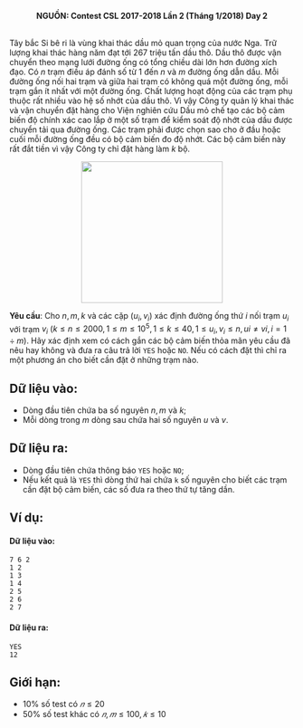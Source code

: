**<center>NGUỒN: Contest CSL 2017-2018 Lần 2 (Tháng 1/2018) Day 2</center>**
<br>

Tây bắc Si bê ri là vùng khai thác dầu mỏ quan trọng của nước Nga. Trữ lượng khai thác hàng năm đạt tới 267 triệu tấn dầu thô. Dầu thô được vận chuyển theo mạng lưới đường ống có tổng chiều dài lớn hơn đường xích đạo. Có $n$ trạm điều áp đánh số từ $1$ đến $n$ và $m$ đường ống dẫn dầu. Mỗi đường ống nối hai trạm và giữa hai trạm có không quá một đường ống, mỗi trạm gắn ít nhất với một đường ống. Chất lượng hoạt động của các trạm phụ thuộc rất nhiều vào hệ số nhớt của dầu thô. Vì vậy Công ty quản lý khai thác và vận chuyển đặt hàng cho Viện nghiên cứu Dầu mỏ chế tạo các bộ cảm biến độ chính xác cao lắp ở một số trạm để kiểm soát độ nhớt của dầu được chuyển tải qua đường ống. Các trạm phải được chọn sao cho ở đầu hoặc cuối mỗi đường ống đều có bộ cảm biến đo độ nhớt. Các bộ cảm biến này rất đắt tiền vì vậy Công ty chỉ đặt hàng làm $k$ bộ.
<center><img src="/images/problems/1154/pipeline.svg" width=250px></center>

**Yêu cầu**: Cho $n, m, k$ và các cặp $(u_i, v_i)$ xác định đường ống thứ $i$ nối trạm $u_i$ với trạm $v_i$ $(k ≤ n ≤ 2000, 1 ≤ m ≤ 10^5, 1 ≤ k ≤ 40, 1 ≤ u_i, v_i ≤ n, ui ≠ vi, i = 1 ÷ m)$. Hãy xác định xem có cách gắn các bộ cảm biến thỏa mãn yêu cầu đã nêu hay không và đưa ra câu trả lời `YES` hoặc `NO`. Nếu có cách đặt thì chỉ ra một phương án cho biết cần đặt ở những trạm nào.

## Dữ liệu vào:
- Dòng đầu tiên chứa ba số nguyên $n, m$ và $k$;
- Mỗi dòng trong $m$ dòng sau chứa hai số nguyên $u$ và $v$.

## Dữ liệu ra:
- Dòng đầu tiên chứa thông báo `YES` hoặc `NO`;
- Nếu kết quả là `YES` thì dòng thứ hai chứa `k` số nguyên cho biết các trạm cần đặt bộ cảm biến, các số đưa ra theo thứ tự tăng dần.

## Ví dụ:
#### Dữ liệu vào:
```
7 6 2
1 2
1 3
1 4
2 5
2 6
2 7
```

#### Dữ liệu ra:
```
YES
12
```

## Giới hạn:
- $10\%$ số test có $𝑛 ≤ 20$ 
- $50\%$ số test khác có $𝑛, 𝑚 ≤ 100, 𝑘 ≤ 10$